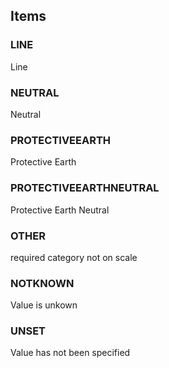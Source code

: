 

<!-- end of short definition -->
## Items

### LINE
Line

### NEUTRAL
Neutral

### PROTECTIVEEARTH
Protective Earth

### PROTECTIVEEARTHNEUTRAL
Protective Earth Neutral

### OTHER
required category not on scale

### NOTKNOWN
Value is unkown

### UNSET
Value has not been specified
